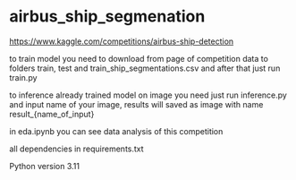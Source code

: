 # airbus_ship_segmenation

https://www.kaggle.com/competitions/airbus-ship-detection

to train model you need to download from page of competition data to folders train, test and train_ship_segmentations.csv and after that just run train.py

to inference already trained model on image you need just run inference.py and input name of your image, results will saved as image with name result_{name_of_input}

in eda.ipynb you can see data analysis of this competition 

all dependencies in requirements.txt

Python version 3.11